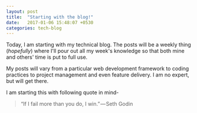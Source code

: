 ```yaml
---
layout: post
title:  "Starting with the blog!"
date:   2017-01-06 15:48:07 +0530
categories: tech-blog
---
```

Today, I am starting with my technical blog. The posts will be a weekly thing (*hopefully*) where I'll pour out all my week's knowledge so that both mine and others' time is put to full use.

My posts will vary from a particular web development framework to coding practices to project management and even feature delivery. I am no expert, but will get there.

I am starting this with following quote in mind-
>“If I fail more than you do, I win.” — Seth Godin